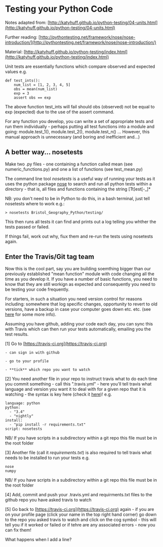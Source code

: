 # Testing your Python Code

Notes adapted from: [http://katyhuff.github.io/python-testing/04-units.html](http://katyhuff.github.io/python-testing/04-units.html)

Further reading: [http://pythontesting.net/framework/nose/nose-introduction/](http://pythontesting.net/framework/nose/nose-introduction/)

Material: [http://katyhuff.github.io/python-testing/index.html](http://katyhuff.github.io/python-testing/index.html)

Unit tests are essentially functions which compare observed and expected values e.g.

	def test_ints():
	    num_list = [1, 2, 3, 4, 5]
	    obs = mean(num_list)
	    exp = 3
	    assert obs == exp

The above function test_ints will fail should obs (observed) not be equal to exp (expected) due to the use of the assert command.

For any function you develop, you can write a set of appropriate tests and run them individually - perhaps putting all test functions into a module and going: module.test_1(), module.test_2(), module.test_n() ... However, this manual approach is unnecessary (and boring and inefficient and...)

## A better way... nosetests

Make two .py files - one containing a function called mean (see numeric_functions.py) and one a list of functions (see test_mean.py)

The command line tool *nosetests* is a useful way of running your tests as it uses the python package [nose](https://nose.readthedocs.org/en/latest/) to search and run all python tests within a directory - that is, all files and functions containing the string [Tt]est[-_]*

NB: you don't need to be in Python to do this, in a bash terminal, just tell nosetests where to work e.g.:

	> nosetests Bristol_Geography_Python/testing/

This then runs all tests it can find and prints out a log telling you whther the tests passed or failed.

If things fail, work out why, fiux them and re-run the tests using nosetests again.

## Enter the Travis/Git tag team

Now this is the cool part, say you are building soemthing bigger than our previously established "mean function" module with code changing all the time as you develop it. If you have a number of basic functions, you need to know that they are still workign as expected and consequently you need to be testing your code frequently.

For starters, in such a situation you need version control for reasons including: somewhere that log specific changes, opportunity to revert to old versions, have a backup in case your computer goes down etc. etc. (see [here](http://chryswoods.com/beginning_git/index.html) for some more info).

Assuming you have github, adding your code each day, you can sync this with Travis which can then run your tests automatically, emailing you the test results.

[1] Go to [https://travis-ci.org](https://travis-ci.org) 
	
	- can sign in with github
	
	- go to your profile
	
	- **tick** which repo you want to watch

[2] You need another file in your repo to instruct travis what to do each time you commit something - call this ".travis.yml" - here you'll tell travis what language and version you want it to deal with for a given repo that it is watching - the syntax is key here (check it [here](http://lint.travis-ci.org/))! e.g.

	language: python
	python:
	  - "3.4"
	  - "nightly"
	install:
	  - "pip install -r requirements.txt"
	script: nosetests

NB/ If you have scripts in a subdirectory within a git repo this file must be in the root folder

[3] Another file (call it *requirements.txt*) is also required to tell travis what needs to be installed to run your tests e.g.

    nose
    numpy

NB/ If you have scripts in a subdirectory within a git repo this file must be in the root folder

[4] Add, commit and push your .travis.yml and requirments.txt files to the github repo you have asked travis to watch

[5] Go back to [https://travis-ci.org](https://travis-ci.org) again - if you are on your profile page (click your name in the top right hand corner) go down to the repo you asked travis to watch and click on the cog symbol - this will tell you if it worked or failed or if tehre are any associated errors - now you can fix them!

What happens when I add a line?